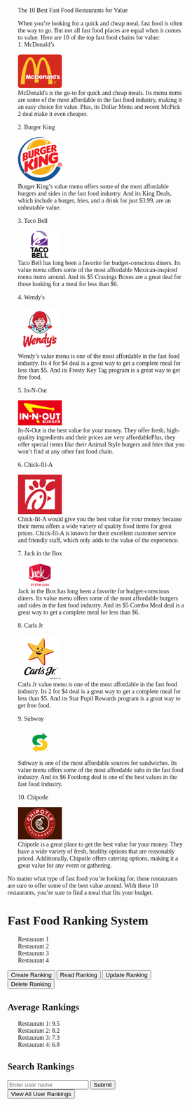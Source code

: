 <!-- # The 10 Best Fast Food Restaurants for Value

When you’re looking for a quick and cheap meal, fast food is often the way to go. But not all fast food places are equal when it comes to value. Here are 10 of the top fast food chains for value:

---

 1.**McDonald's**

|<img src="/images/mcdonalds-logo.png" width="200px" />| McDonald's is the go-to for quick and cheap meals. Its menu items are some of the most affordable in the fast food industry, making it an easy choice for value. Plus, its Dollar Menu and recent McPick 2 deal make it even cheaper.|

---

 2.**Burger King**

|<img src="/images/burger-king-logo.png" width="200px" />| Burger King's value menu offers some of the most affordable burgers and sides in the fast food industry. And its King Deals, which include a burger, fries, and a drink for just $3.99, are an unbeatable value. |

---

 3.**Taco Bell**

|<img src="/images/taco-bell-logo.png" width="200px" />| Taco Bell has long been a favorite for budget-conscious diners. Its value menu offers some of the most affordable Mexican-inspired menu items around. And its $5 Cravings Boxes are a great deal for those looking for a meal for less than $6.|

---

 4.**Wendy's**

|<img src="/images/wendys-logo.png" width="200px" />| Wendy's value menu is one of the most affordable in the fast food industry. Its 4 for $4 deal is a great way to get a complete meal for less than $5. And its Frosty Key Tag program is a great way to get free food.|

---

 5.**In N Out**

|<img src="/images/in-n-out-logo.jpg" width="200px" />| In-N-Out is the best value for your money. They offer fresh, high-quality ingredients and their prices are very affordablePlus, they offer special items like their Animal Style burgers and fries that you won't find at any other fast food chain|

---

 6.**Chick-fil-A**

|<img src="/images/chick-fil-a-logo.jpeg" width="200px" />|  Chick-fil-A would give you the best value for your money because their menu offers a wide variety of quality food items for great prices. Chick-fil-A is known for their excellent customer service and friendly staff, which only adds to the value of the experience.|

---

 7.**Jack in the Box**

|<img src="/images/jack-in-the-box-logo.jpeg" width="200px" />|Jack in the Box has long been a favorite for budget-conscious diners. Its value menu offers some of the most affordable burgers and sides in the fast food industry. And its $5 Combo Meal deal is a great way to get a complete meal for less than $6.|

---

 8.**Carls Jr**

|<img src="/images/carls-jr-logo.webp" width="200px" />| Carls Jr value menu is one of the most affordable in the fast food industry. Its 2 for $4 deal is a great way to get a complete meal for less than $5. And its Star Pupil Rewards program is a great way to get free food.|

---

 9.**Subway**

|<img src="/images/subway-logo.jpeg" width="200px" />| Subway is one of the most affordable sources for sandwiches. Its value menu offers some of the most affordable subs in the fast food industry. And its $6 Footlong deal is one of the best values in the fast food industry.|

---

 10.**Chipotle**

|<img src="/images/chipotle-logo.jpeg" width="200px" />| Chipotle is a great place to get the best value for your money. They have a wide variety of fresh, healthy options that are reasonably priced. Additionally, Chipotle offers catering options, making it a great value for any event or gathering.|

---

No matter what type of fast food you're looking for, these restaurants are sure to offer some of the best value around. With these 10 restaurants, you're sure to find a meal that fits your budget. -->





<html>
<head>
<style>
* {box-sizing: border-box;}
ul {list-style-type: none;}
body {font-family: Didot, serif;}

.center {
    display: block;
    margin-left: auto;
    margin-right: auto;
    width: 50%;
}

.title {
  padding: 70px 25px;
  width: 100%;
  background: #fbfafa;
  text-align: left;
}

.title ul {
  margin: 0;
  padding: 0;
}

.title ul li {
  color: black;
  font-size: 20px;
  text-transform: uppercase;
  letter-spacing: 3px;
}

.title .prev {
  float: left;
  padding-top: 10px;
}

.title .next {
  float: right;
  padding-top: 10px;
}

.ItemPriceDescription {
  margin: 0;
  padding: 15px 0;
  background-color: #fbfafa;
}

.ItemPriceDescription li {
  display: inline-block;
  width: 90%;
  color: black;
  text-align: center;
}

.info {
  padding: 10px 0;
  background: #fbfafa;
  margin: 0;
}

.info li {
  list-style-type: none;
  display: inline-block;
  width: 90%;
  text-align: center;
  margin-bottom: 5px;
  font-size:12px;
  color: black;
}

/* Add media queries for smaller screens */
@media screen and (max-width:720px) {
  .ItemPriceDescription li, .info li {width: 92.1%;}
}

@media screen and (max-width: 420px) {
  .ItemPriceDescription li, .info li {width: 89.7%;}
  .info li .active {padding: 2px;}
}

@media screen and (max-width: 290px) {
  .ItemPriceDescription li, .info li {width: 87.8%;}
}

</style>
</head>
<body>

<div class="title">      
  <ul>
    <li>
       The 10 Best Fast Food Restaurants for Value<br>
    </li>
  </ul>
</div>

<ul class="ItemPriceDescription">


  <li> When you’re looking for a quick and cheap meal, fast food is often the way to go. But not all fast food places are equal when it comes to value. Here are 10 of the top fast food chains for value: </li>
  
  <li>
  </li>
  <li>1. McDonald’s</li>
</ul>

<ul class="info">
    <img src="/images/mcdonalds-logo.png" width="100px" class="center">
    <li>McDonald's is the go-to for quick and cheap meals. Its menu items are some of the most affordable in the fast food industry, making it an easy choice for value. Plus, its Dollar Menu and recent McPick 2 deal make it even cheaper.</li>
</ul>

<ul class="ItemPriceDescription">
  <li>2. Burger King</li>
</ul>

<ul class="info">
<img src="/images/burger-king-logo.png" width="100px" class="center">
    <li>Burger King’s value menu offers some of the most affordable burgers and sides in the fast food industry. And its King Deals, which include a burger, fries, and a drink for just $3.99, are an unbeatable value.</li>
</ul>

<ul class="ItemPriceDescription">
  <li>3. Taco Bell</li>
</ul>

<ul class="info">
<img src="/images/taco-bell-logo.png" width="100px" class="center">
    <li>Taco Bell has long been a favorite for budget-conscious diners. Its value menu offers some of the most affordable Mexican-inspired menu items around. And its $5 Cravings Boxes are a great deal for those looking for a meal for less than $6.</li>
</ul>

<ul class="ItemPriceDescription">
  <li>4. Wendy's</li>
</ul>

<ul class="info">
<img src="/images/wendys-logo.png" width="100px" class="center">
    <li>Wendy’s value menu is one of the most affordable in the fast food industry. Its 4 for $4 deal is a great way to get a complete meal for less than $5. And its Frosty Key Tag program is a great way to get free food.</li>
</ul>

<ul class="ItemPriceDescription">
  <li>5. In-N-Out</li>
</ul>

<ul class="info">
<img src="/images/in-n-out-logo.jpg" width="100px" class="center">
    <li>In-N-Out is the best value for your money. They offer fresh, high-quality ingredients and their prices are very affordablePlus, they offer special items like their Animal Style burgers and fries that you won’t find at any other fast food chain.</li>
</ul>

<ul class="ItemPriceDescription">
  <li>6. Chick-fil-A</li>
</ul>

<ul class="info">
<img src="/images/chick-fil-a-logo.jpeg" width="100px" class="center">
    <li>Chick-fil-A would give you the best value for your money because their menu offers a wide variety of quality food items for great prices. Chick-fil-A is known for their excellent customer service and friendly staff, which only adds to the value of the experience.</li>
</ul>

<ul class="ItemPriceDescription">
  <li>7. Jack in the Box</li>
</ul>

<ul class="info">
<img src="/images/jack-in-the-box-logo.jpeg" width="100px" class="center">
    <li>Jack in the Box has long been a favorite for budget-conscious diners. Its value menu offers some of the most affordable burgers and sides in the fast food industry. And its $5 Combo Meal deal is a great way to get a complete meal for less than $6.</li>
</ul>

<ul class="ItemPriceDescription">
  <li>8. Carls Jr</li>
</ul>

<ul class="info">
<img src="/images/carls-jr-logo.webp" width="100px" class="center">
    <li>Carls Jr value menu is one of the most affordable in the fast food industry. Its 2 for $4 deal is a great way to get a complete meal for less than $5. And its Star Pupil Rewards program is a great way to get free food.</li>
</ul>

<ul class="ItemPriceDescription">
  <li>9. Subway</li>
</ul>

<ul class="info">
<img src="/images/subway-logo.jpeg" width="100px" class="center">
    <li>Subway is one of the most affordable sources for sandwiches. Its value menu offers some of the most affordable subs in the fast food industry. And its $6 Footlong deal is one of the best values in the fast food industry.</li>
</ul>

<ul class="ItemPriceDescription">
  <li>10. Chipotle</li>
</ul>

<ul class="info">
<img src="/images/chipotle-logo.jpeg" width="100px" class="center">
    <li>Chipotle is a great place to get the best value for your money. They have a wide variety of fresh, healthy options that are reasonably priced. Additionally, Chipotle offers catering options, making it a great value for any event or gathering.</li>
</ul>



No matter what type of fast food you’re looking for, these restaurants are sure to offer some of the best value around. With these 10 restaurants, you’re sure to find a meal that fits your budget.


<ul>
</ul>




<html>
    <head>
      <title>Fast Food Ranking System</title>
      <link rel="stylesheet" href="style.css">
    </head>
    <body>
      <h1>Fast Food Ranking System</h1>
      <div>
        <ul>
          <li>Restaurant 1</li>
          <li>Restaurant 2</li>
          <li>Restaurant 3</li>
          <li>Restaurant 4</li>
        </ul>
        <div>
          <button>Create Ranking</button>
          <button>Read Ranking</button>
          <button>Update Ranking</button>
          <button>Delete Ranking</button>
        </div>
      </div>
      <div>
        <h2>Average Rankings</h2>
        <ul>
          <li>Restaurant 1: 9.5</li>
          <li>Restaurant 2: 8.2</li>
          <li>Restaurant 3: 7.3</li>
          <li>Restaurant 4: 6.8</li>
        </ul>
      </div>
      <div>
        <h2>Search Rankings</h2>
        <form>
          <input type="text" placeholder="Enter user name">
          <input type="submit" value="Submit">
        </form>
      </div>
      <div>
        <button>View All User Rankings</button>
      </div>
    </body>
  </html>